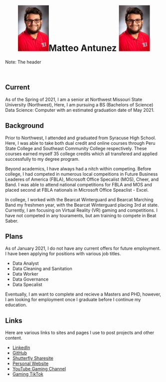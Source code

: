 <div align=center><h1><img src="images/TRiOHeadshot2020.jpg">Matteo Antunez <img src="images/TRiOHeadshot2020.jpg"></h1></div>
<!--> Note: The header
<p>&nbsp;</p>

## Current
As of the Spring of 2021, I am a senior at Northwest Missouri State University (Northwest), Here, I am pursuing a BS (Bachelors of Science) Data Science: Computer with an estimated graduation date of May 2021.  

## Background
Prior to Northwest, I attended and graduated from Syracuse High School. Here, I was able to take both dual credit and online courses through Peru State College and Southeast Community College respectively. These courses earned myself 35 college credits which all transfered and applied successfully to my degree program.

Beyond academics, I have always had a nitch within competing. Before college, I had competed in numerous local compeitions in Future Business Leaderes of America (FBLA), Microsoft Office Specalist (MOS), Cheer, and Band. I was able to attend national competitions for FBLA and MOS and placed second at FBLA nationals in Microsoft Office Speaclist - Excel. 

In college, I worked with the Bearcat Winterguard and Bearcat Marching Band my freshmen year, with the Bearcat Winterguard placing 3rd at state. Currently, I am focusing on Virtual Reality (VR) gaming and competitions. I have not competed in any touraments, but am training to compete in Beat Saber. 

## Plans
As of January 2021, I do not have any current offers for future employment. I have been applying for positions with various job titles.

* Data Analyst
* Data Cleaning and Sanitation
* Data Worker
* Data Governance
* Data Specalist

Eventually, I am want to complete and recieve a Masters and PHD, however, I am looking for employment once I graduate before I continue my education.

## Links
Here are various links to sites and pages I use to post projects and other content.

- [LinkedIn](https://www.linkedin.com/in/matteo-antunez/)
- [GitHub](https://github.com/matteoantunez)
- [Shutterfly Sharesite](https://antunezphotography.shutterfly.com/)
- [Personal Website](https://matteoantunez.weebly.com/)
- [YouTube Gaming Channel](https://www.youtube.com/channel/UCBF1v_u1Ad_0lSr2UjHRVaQ)
- [Gaming TikTok](https://vm.tiktok.com/ZMJTV7GV1/)
